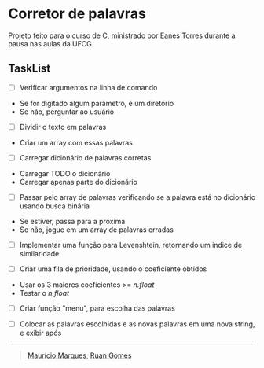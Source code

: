 # Corretor de palavras

Projeto feito para o curso de C, ministrado por Eanes Torres durante a pausa nas aulas da UFCG.

## **TaskList**

- [ ] Verificar argumentos na linha de comando

* Se for digitado algum parâmetro, é um diretório
* Se não, perguntar ao usuário

- [ ] Dividir o texto em palavras

* Criar um array com essas palavras

- [ ] Carregar dicionário de palavras corretas

* Carregar TODO o dicionário
* Carregar apenas parte do dicionário

- [ ] Passar pelo array de palavras verificando se a palavra está no dicionário usando busca binária

* Se estiver, passa para a próxima
* Se não, jogue em um array de palavras erradas

- [ ] Implementar uma função para Levenshtein, retornando um indice de similaridade

- [ ] Criar uma fila de prioridade, usando o coeficiente obtidos

* Usar os 3 maiores coeficientes >= *n.float*
* Testar o *n.float*

- [ ] Criar função "menu", para escolha das palavras

- [ ] Colocar as palavras escolhidas e as novas palavras em uma nova string, e exibir após

---

> [Maurício Marques](https://github.com/marques596), [Ruan Gomes](https://github.com/ruanGOA)


